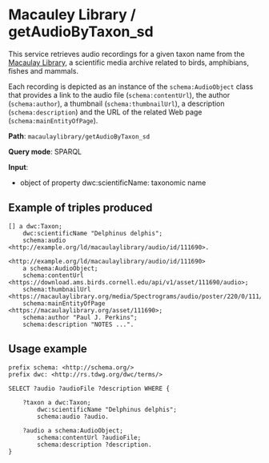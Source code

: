 # Macauley Library / getAudioByTaxon_sd

This service retrieves audio recordings for a given taxon name from the [Macaulay Library](https://www.macaulaylibrary.org/), a scientific media archive related to birds, amphibians, fishes and mammals.

Each recording is depicted as an instance of the `schema:AudioObject` class that provides a link to the audio file (`schema:contentUrl`), the author (`schema:author`), a thumbnail (`schema:thumbnailUrl`), a description (`schema:description`) and the URL of the related Web page (`schema:mainEntityOfPage`).

**Path**: `macaulaylibrary/getAudioByTaxon_sd`

**Query mode**: SPARQL

**Input**:
- object of property dwc:scientificName: taxonomic name


## Example of triples produced

```turtle
[] a dwc:Taxon;
    dwc:scientificName "Delphinus delphis";
    schema:audio <http://example.org/ld/macaulaylibrary/audio/id/111690>.

<http://example.org/ld/macaulaylibrary/audio/id/111690>
    a schema:AudioObject;
    schema:contentUrl <https://download.ams.birds.cornell.edu/api/v1/asset/111690/audio>;
    schema:thumbnailUrl <https://macaulaylibrary.org/media/Spectrograms/audio/poster/220/0/111/111690.jpg>;
    schema:mainEntityOfPage <https://macaulaylibrary.org/asset/111690>;
    schema:author "Paul J. Perkins";
    schema:description "NOTES ...".
```

## Usage example

```sparql
prefix schema: <http://schema.org/>
prefix dwc: <http://rs.tdwg.org/dwc/terms/>

SELECT ?audio ?audioFile ?description WHERE {

    ?taxon a dwc:Taxon;
        dwc:scientificName "Delphinus delphis";
        schema:audio ?audio.

    ?audio a schema:AudioObject;
        schema:contentUrl ?audioFile;
        schema:description ?description.
}
```